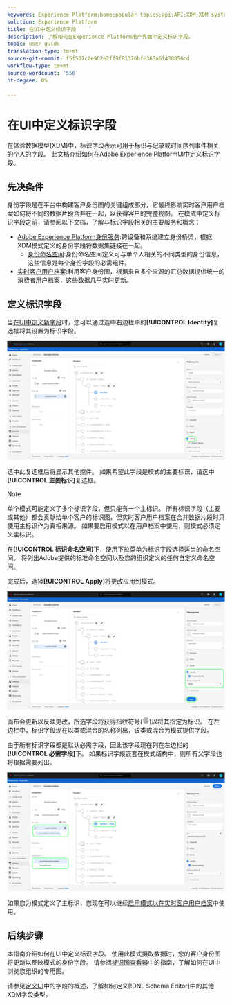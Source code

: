 ```yaml
---
keywords: Experience Platform;home;popular topics;api;API;XDM;XDM system;experience data model;data model;ui;workspace;identity;field;
solution: Experience Platform
title: 在UI中定义标识字段
description: 了解如何在Experience Platform用户界面中定义标识字段。
topic: user guide
translation-type: tm+mt
source-git-commit: f5f507c2e962e2ff9f81376bfe363a6f438056cd
workflow-type: tm+mt
source-wordcount: '556'
ht-degree: 0%

---
```



# 在UI中定义标识字段

在体验数据模型(XDM)中，标识字段表示可用于标识与记录或时间序列事件相关的个人的字段。 此文档介绍如何在Adobe Experience PlatformUI中定义标识字段。

## 先决条件

身份字段是在平台中构建客户身份图的关键组成部分，它最终影响实时客户用户档案如何将不同的数据片段合并在一起，以获得客户的完整视图。 在模式中定义标识字段之前，请参阅以下文档，了解与标识字段相关的主要服务和概念：

* [Adobe Experience Platform身份服务](../../../identity-service/home.md):跨设备和系统建立身份桥梁，根据XDM模式定义的身份字段将数据集链接在一起。
   * [身份命名空间](../../../identity-service/namespaces.md):身份命名空间定义可与单个人相关的不同类型的身份信息，这些信息是每个身份字段的必需组件。
* [实时客户用户档案](../../../profile/home.md):利用客户身份图，根据来自多个来源的汇总数据提供统一的消费者用户档案，这些数据几乎实时更新。

## 定义标识字段

当[在UI中定义新字段](./overview.md#define)时，您可以通过选中右边栏中的&#x200B;**[!UICONTROL Identity]**&#x200B;复选框将其设置为标识字段。

![](../../images/ui/fields/special/identity.png)

选中此复选框后将显示其他控件。 如果希望此字段是模式的主要标识，请选中&#x200B;**[!UICONTROL 主要标识]**&#x200B;复选框。

>[!NOTE]
>
>单个模式可能定义了多个标识字段，但只能有一个主标识。 所有标识字段（主要或其他）都会贡献给单个客户的标识图，但实时客户用户档案在合并数据片段时只使用主标识作为真相来源。 如果要启用模式以在用户档案中使用，则模式必须定义主标识。

在&#x200B;**[!UICONTROL 标识命名空间]**&#x200B;下，使用下拉菜单为标识字段选择适当的命名空间。 将列出Adobe提供的标准命名空间以及您的组织定义的任何自定义命名空间。

完成后，选择&#x200B;**[!UICONTROL Apply]**&#x200B;将更改应用到模式。

![](../../images/ui/fields/special/identity-config.png)

画布会更新以反映更改，所选字段将获得指纹符号(![](../../images/ui/fields/special/identity-symbol.png))以将其指定为标识。 在左边栏中，标识字段现在以类或混合的名称列出，该类或混合为模式提供字段。

由于所有标识字段都是默认必需字段，因此该字段现在列在左边栏的&#x200B;**[!UICONTROL 必需字段]**&#x200B;下。 如果标识字段嵌套在模式结构中，则所有父字段也将根据需要列出。

![](../../images/ui/fields/special/identity-applied.png)

如果您为模式定义了主标识，您现在可以继续[启用模式以在实时客户用户档案](../resources/schemas.md#profile)中使用。

## 后续步骤

本指南介绍如何在UI中定义标识字段。 使用此模式摄取数据时，您的客户身份图将更新以反映模式的身份字段。 请参阅[标识图查看器](../../../identity-service/ui/identity-graph-viewer.md)中的指南，了解如何在UI中浏览您组织的专用图。

请参见[定义UI](./overview.md#special)中的字段的概述，了解如何定义[!DNL Schema Editor]中的其他XDM字段类型。